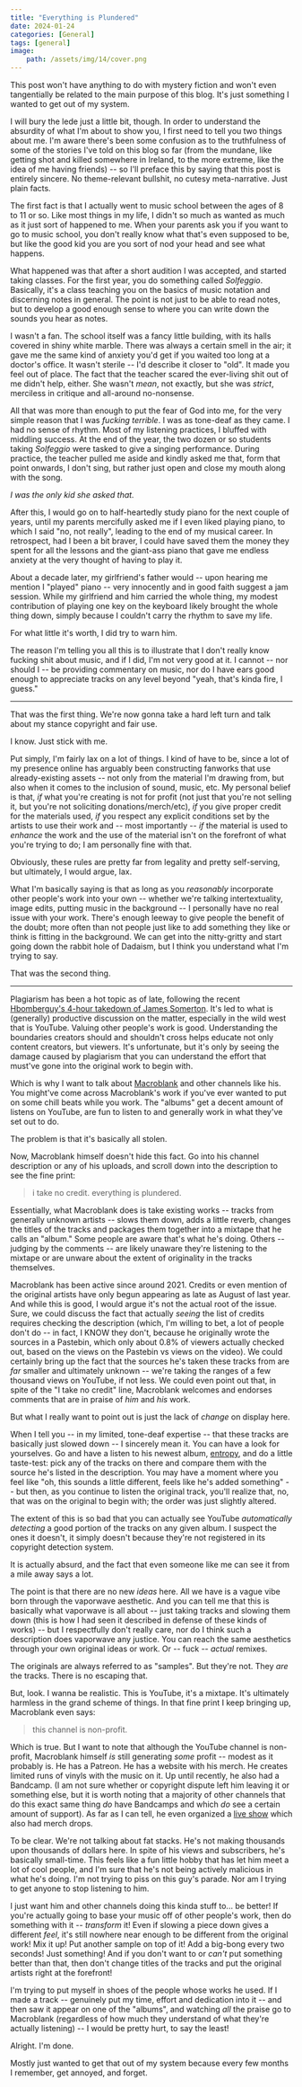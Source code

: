 ```yaml
---
title: "Everything is Plundered"
date: 2024-01-24
categories: [General]
tags: [general]
image: 
    path: /assets/img/14/cover.png
---
```


This post won't have anything to do with mystery fiction and won't even tangentially be related to the main purpose of this blog. It's just something I wanted to get out of my system.

I will bury the lede just a little bit, though. In order to understand the absurdity of what I'm about to show you, I first need to tell you two things about me. I'm aware there's been some confusion as to the truthfulness of some of the stories I've told on this blog so far (from the mundane, like getting shot and killed somewhere in Ireland, to the more extreme, like the idea of me having friends) -- so I'll preface this by saying that this post is entirely sincere. No theme-relevant bullshit, no cutesy meta-narrative. Just plain facts.

The first fact is that I actually went to music school between the ages of 8 to 11 or so. Like most things in my life, I didn't so much as wanted as much as it just sort of happened to me. When your parents ask you if you want to go to music school, you don't really know what that's even supposed to be, but like the good kid you are you sort of nod your head and see what happens.

What happened was that after a short audition I was accepted, and started taking classes. For the first year, you do something called *Solfeggio*. Basically, it's a class teaching you on the basics of music notation and discerning notes in general. The point is not just to be able to read notes, but to develop a good enough sense to where you can write down the sounds you hear as notes.

I wasn't a fan. The school itself was a fancy little building, with its halls covered in shiny white marble. There was always a certain smell in the air; it gave me the same kind of anxiety you'd get if you waited too long at a doctor's office. It wasn't sterile -- I'd describe it closer to "old". It made you feel out of place. The fact that the teacher scared the ever-living shit out of me didn't help, either. She wasn't *mean*, not exactly, but she was *strict*, merciless in critique and all-around no-nonsense. 

All that was more than enough to put the fear of God into me, for the very simple reason that I was *fucking terrible*. I was as tone-deaf as they came. I had no sense of rhythm. Most of my listening practices, I bluffed with middling success. At the end of the year, the two dozen or so students taking *Solfeggio* were tasked to give a singing performance. During practice, the teacher pulled me aside and kindly asked me that, form that point onwards, I don't sing, but rather just open and close my mouth along with the song.

*I was the only kid she asked that.*

After this, I would go on to half-heartedly study piano for the next couple of years, until my parents mercifully asked me if I even liked playing piano, to which I said "no, not really", leading to the end of my musical career. In retrospect, had I been a bit braver, I could have saved them the money they spent for all the lessons and the giant-ass piano that gave me endless anxiety at the very thought of having to play it.

About a decade later, my girlfriend's father would -- upon hearing me mention I "played" piano -- very innocently and in good faith suggest a jam session. While my girlfriend and him carried the whole thing, my modest contribution of playing one key on the keyboard likely brought the whole thing down, simply because I couldn't carry the rhythm to save my life.

For what little it's worth, I did try to warn him.

The reason I'm telling you all this is to illustrate that I don't really know fucking shit about music, and if I did, I'm not very good at it. I cannot -- nor should I -- be providing commentary on music, nor do I have ears good enough to appreciate tracks on any level beyond "yeah, that's kinda fire, I guess."

---

That was the first thing. We're now gonna take a hard left turn and talk about my stance copyright and fair use.

I know. Just stick with me.

Put simply, I'm fairly lax on a lot of things. I kind of have to be, since a lot of my presence online has arguably been constructing fanworks that use already-existing assets -- not only from the material I'm drawing from, but also when it comes to the inclusion of sound, music, etc. My personal belief is that, *if* what you're creating is not for profit (not just that you're not selling it, but you're not soliciting donations/merch/etc), *if* you give proper credit for the materials used, *if* you respect any explicit conditions set by the artists to use their work and -- most importantly -- *if* the material is used to *enhance* the work and the use of the material isn't on the forefront of what you're trying to do; I am personally fine with that.

Obviously, these rules are pretty far from legality and pretty self-serving, but ultimately, I would argue, lax.

What I'm basically saying is that as long as you *reasonably* incorporate other people's work into your own -- whether we're talking intertextuality, image edits, putting music in the background -- I personally have no real issue with your work. There's enough leeway to give people the benefit of the doubt; more often than not people just like to add something they like or think is fitting in the background. We can get into the nitty-gritty and start going down the rabbit hole of Dadaism, but I think you understand what I'm trying to say.

That was the second thing.

---

Plagiarism has been a hot topic as of late, following the recent [Hbomberguy's 4-hour takedown of James Somerton](https://www.youtube.com/watch?v=yDp3cB5fHXQ). It's led to what is (generally) productive discussion on the matter, especially in the wild west that is YouTube. Valuing other people's work is good. Understanding the boundaries creators should and shouldn't cross helps educate not only content creators, but viewers. It's unfortunate, but it's only by seeing the damage caused by plagiarism that you can understand the effort that must've gone into the original work to begin with.

Which is why I want to talk about [Macroblank](https://www.youtube.com/@Macroblank) and other channels like his. You might've come across Macroblank's work if you've ever wanted to put on some chill beats while you work. The "albums" get a decent amount of listens on YouTube, are fun to listen to and generally work in what they've set out to do.

The problem is that it's basically all stolen.

Now, Macroblank himself doesn't hide this fact. Go into his channel description or any of his uploads, and scroll down into the description to see the fine print:

> i take no credit. everything is plundered.

Essentially, what Macroblank does is take existing works -- tracks from generally unknown artists -- slows them down, adds a little reverb, changes the titles of the tracks and packages them together into a mixtape that he calls an "album." Some people are aware that's what he's doing. Others -- judging by the comments -- are likely unaware they're listening to the mixtape or are unware about the extent of originality in the tracks themselves.

Macroblank has been active since around 2021. Credits or even mention of the original artists have only begun appearing as late as August of last year. And while this is good, I would argue it's not the actual root of the issue. Sure, we could discuss the fact that actually *seeing* the list of credits requires checking the description (which, I'm willing to bet, a lot of people don't do -- in fact, I KNOW they don't, because he originally wrote the sources in a Pastebin, which only about 0.8% of viewers actually checked out, based on the views on the Pastebin vs views on the video). We could certainly bring up the fact that the sources he's taken these tracks from are *far* smaller and ultimately unknown -- we're taking the ranges of a few thousand views on YouTube, if not less. We could even point out that, in spite of the "I take no credit" line, Macroblank welcomes and endorses comments that are in praise of *him* and *his* work.

But what I really want to point out is just the lack of *change* on display here.

When I tell you -- in my limited, tone-deaf expertise -- that these tracks are basically just slowed down -- I sincerely mean it. You can have a look for yourselves. Go and have a listen to his newest album, [entropy](https://www.youtube.com/watch?v=vGIH36xQgOo), and do a little taste-test: pick any of the tracks on there and compare them with the source he's listed in the description. You may have a moment where you feel like "oh, this sounds a little different, feels like he's added something" -- but then, as you continue to listen the original track, you'll realize that, no, that was on the original to begin with; the order was just slightly altered.

The extent of this is so bad that you can actually see YouTube *automatically detecting* a good portion of the tracks on any given album. I suspect the ones it doesn't, it simply doesn't because they're not registered in its copyright detection system.

It is actually absurd, and the fact that even someone like me can see it from a mile away says a lot.

The point is that there are no new *ideas* here. All we have is a vague vibe born through the vaporwave aesthetic. And you can tell me that this is basically what vaporwave is all about -- just taking tracks and slowing them down (this is how I had seen it described in defense of these kinds of works) -- but I respectfully don't really care, nor do I think such a description does vaporwave any justice. You can reach the same aesthetics through your own original ideas or work. Or -- fuck -- *actual* remixes.

The originals are always referred to as "samples". But they're not. They *are* the tracks. There is no escaping that.

But, look. I wanna be realistic. This is YouTube, it's a mixtape. It's ultimately harmless in the grand scheme of things. In that fine print I keep bringing up, Macroblank even says:

> this channel is non-profit. 

Which is true. But I want to note that although the YouTube channel is non-profit, Macroblank himself *is* still generating *some* profit -- modest as it probably is. He has a Patreon. He has a website with his merch. He creates limited runs of vinyls with the music on it. Up until recently, he also had a Bandcamp. (I am not sure whether or copyright dispute left him leaving it or something else, but it is worth noting that a majority of other channels that do this exact same thing *do* have Bandcamps and which *do* see a certain amount of support). As far as I can tell, he even organized a [live show](https://x.com/macroblank/status/1745034022328119718?s=20) which also had merch drops.

To be clear. We're not talking about fat stacks. He's not making thousands upon thousands of dollars here. In spite of his views and subscribers, he's basically small-time. This feels like a fun little hobby that has let him meet a lot of cool people, and I'm sure that he's not being actively malicious in what he's doing. I'm not trying to piss on this guy's parade. Nor am I trying to get anyone to stop listening to him.

I just want him and other channels doing this kinda stuff to... be better! If you're actually going to base your music off of other people's work, then do something with it -- *transform* it! Even if slowing a piece down gives a different *feel*, it's still nowhere near enough to be different from the original work! Mix it up! Put another sample on top of it! Add a big-bong every two seconds! Just something! And if you don't want to or *can't* put something better than that, then don't change titles of the tracks and put the original artists right at the forefront!

I'm trying to put myself in shoes of the people whose works he used. If I made a track -- genuinely put my time, effort and dedication into it -- and then saw it appear on one of the "albums", and watching *all* the praise go to Macroblank (regardless of how much they understand of what they're actually listening) -- I would be pretty hurt, to say the least!

Alright. I'm done.

Mostly just wanted to get that out of my system because every few months I remember, get annoyed, and forget.